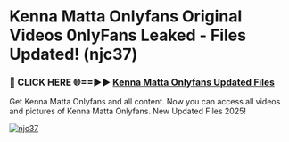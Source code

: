 # Kenna Matta Onlyfans Original Videos 0nlyFans Leaked - Files Updated! (njc37)

<h3>🔴 CLICK HERE 🌐==►► <a href="https://tinyurl.com/2jnfzry5" rel="nofollow">Kenna Matta Onlyfans Updated Files</a></h3>

Get Kenna Matta Onlyfans and all content. Now you can access all videos and pictures of Kenna Matta Onlyfans. New Updated Files 2025!

[![njc37](https://i.imgur.com/GyGTBgg.gif)](https://tinyurl.com/2jnfzry5)
